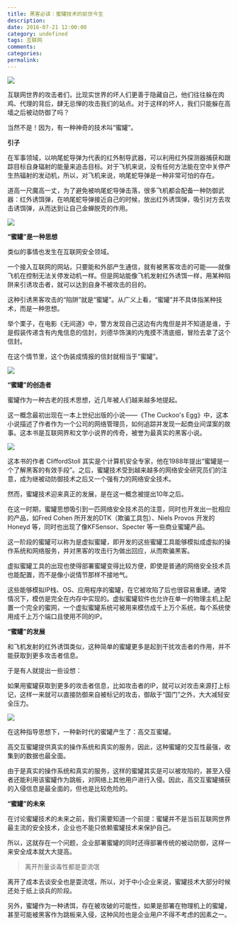 ```yaml
---
title: 黑客必读：蜜罐技术的前世今生
description:
date: 2016-07-21 12:00:00
category: undefined
tags: 互联网
comments:
categories:
permalink:
---
```



![](http://upload-images.jianshu.io/upload_images/120563-dea04576a8eefe43.jpg?imageMogr2/auto-orient/strip%7CimageView2/2/w/1240)

互联网世界的攻击者们，比现实世界的坏人们更善于隐藏自己，他们往往躲在肉鸡、代理的背后，肆无忌惮的攻击我们的站点。对于这样的坏人，我们只能躲在高墙之后被动防御了吗？

当然不是！因为，有一种神奇的技术叫“蜜罐”。

<!--more-->

**引子**

在军事领域，以响尾蛇导弹为代表的红外制导武器，可以利用红外探测器捕获和跟踪目标自身辐射的能量来追击目标。对于飞机来说，没有任何方法能在空中关停产生热辐射的发动机，所以，对飞机来说，响尾蛇导弹是一种非常可怕的存在。

道高一尺魔高一丈，为了避免被响尾蛇导弹击落，很多飞机都会配备一种防御武器：红外诱饵弹，在响尾蛇导弹接近自己的时候，放出红外诱饵弹，吸引对方去攻击诱饵弹，从而达到让自己金蝉脱壳的作用。

![](http://upload-images.jianshu.io/upload_images/120563-2b5a0e82a2b9c09d.jpg?imageMogr2/auto-orient/strip%7CimageView2/2/w/1240)

**“蜜罐”是一种思想**

类似的事情也发生在互联网安全领域。

一个接入互联网的网站，只要能和外部产生通信，就有被黑客攻击的可能——就像飞机在控制无法关停发动机一样。但是网站能像飞机发射红外诱饵一样，用某种陷阱来引诱攻击者，就可以达到自身不被攻击的目的。

这种引诱黑客攻击的“陷阱”就是“蜜罐”。从广义上看，“蜜罐”并不具体指某种技术，而是一种思想。

举个栗子，在电影《无间道》中，警方发现自己这边有内鬼但是并不知道是谁，于是假装传递含有内鬼信息的信封，刘德华饰演的内鬼摸不清底细，冒险去拿了这个信封。

在这个情节里，这个伪装成情报的信封就相当于“蜜罐”。

![](http://upload-images.jianshu.io/upload_images/120563-94b05e9a54454a95.jpg?imageMogr2/auto-orient/strip%7CimageView2/2/w/1240)

**“蜜罐”的创造者**

蜜罐作为一种古老的技术思想，近几年被人们越来越多地提起。

这一概念最初出现在一本上世纪出版的小说——《The Cuckoo's Egg》中，这本小说描述了作者作为一个公司的网络管理员，如何追踪并发现一起商业间谍案的故事。这本书是互联网界和文学小说界的传奇，被誉为最真实的黑客小说。

![](http://upload-images.jianshu.io/upload_images/120563-d3d437916779aa31.jpg?imageMogr2/auto-orient/strip%7CimageView2/2/w/1240)

这本书的作者 CliffordStoll 其实是个计算机安全专家，他在1988年提出“蜜罐是一个了解黑客的有效手段”。之后，蜜罐技术受到越来越多的网络安全研究员们的注意，成为继被动防御技术之后又一个强有力的网络安全技术。

然而，蜜罐技术迎来真正的发展，是在这一概念被提出10年之后。

在这一时期，蜜罐思想吸引到一匹网络安全技术员的注意，同时也开发出一批相应的产品，如Fred Cohen 所开发的DTK（欺骗工具包）、Niels Provos 开发的Honeyd 等，同时也出现了像KFSensor、Specter 等一些商业蜜罐产品。

这一阶段的蜜罐可以称为是虚拟蜜罐，即开发的这些蜜罐工具能够模拟成虚拟的操作系统和网络服务，并对黑客的攻击行为做出回应，从而欺骗黑客。

虚拟蜜罐工具的出现也使得部署蜜罐变得比较方便，即使是普通的网络安全技术员也能配置，而不是像小说情节那样不接地气。

这些能够模拟IP栈、OS、应用程序的蜜罐，在它被攻陷了后也很容易重建。通常情况下，模仿是完全在内存中实现的。虚拟蜜罐软件也允许在单一的物理主机上配置一个完全的蜜网，一个虚拟蜜罐系统可被用来模仿成千上万个系统，每个系统使用成千上万个端口且使用不同的IP。

**“蜜罐”的发展**

和飞机发射的红外诱饵类似，这种简单的蜜罐更多是起到干扰攻击者的作用，并不能获取到更多攻击者信息。

于是有人就提出一些设想：

如果用蜜罐获取到更多的攻击者信息，比如攻击者的IP，就可以对攻击来源打上标记，这样一来就可以直接防御来自被标记的攻击，御敌于“国门”之外，大大减轻安全压力。

![](http://upload-images.jianshu.io/upload_images/120563-187853eb2cc8f089.jpg?imageMogr2/auto-orient/strip%7CimageView2/2/w/1240)

在这种指导思想下，一种新时代的蜜罐产生了：高交互蜜罐。

高交互蜜罐提供真实的操作系统和真实的服务，因此，这种蜜罐的交互性最强，收集到的数据也最全面。

由于是真实的操作系统和真实的服务，这样的蜜罐其实是可以被攻陷的，甚至入侵者还能利用该蜜罐作为跳板，对网络上其他用户进行入侵。因此，高交互蜜罐捕获的入侵信息是最全面的，但也是比较危险的。

**“蜜罐”的未来**

在讨论蜜罐技术的未来之前，我们需要知道一个前提：蜜罐并不是当前互联网世界最主流的安全技术，企业也不能只依赖蜜罐技术来保护自己。

所以，这就存在一个问题，企业部署蜜罐的同时还得部署传统的被动防御，这样一来安全成本就大大提高。

>离开剂量谈毒性都是耍流氓

离开了成本去谈安全也是耍流氓，所以，对于中小企业来说，蜜罐技术大部分时候还处于纸上谈兵的阶段。

另外，蜜罐作为一种诱饵，存在被攻破的可能性，如果是部署在物理机上的蜜罐，甚至可能被黑客作为跳板来入侵，这种风险也是企业用户不得不考虑的因素之一。